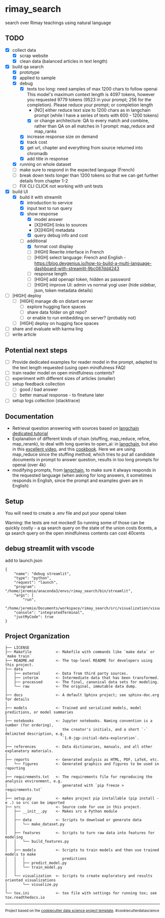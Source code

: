 rimay_search
==============================

search over Rimay teachings using natural language


TODO
------------
- [X] collect data
    - [x] scrap website
    - [x] clean data (balanced articles in text length)
- [X] build qa search
    - [x] prototype
    - [x] applied to sample
    - [x] debug
      - [x] texts too long: need samples of max 1200 chars to follow openai
      This model's maximum context length is 4097 tokens, however you requested 9779 tokens (9523 in your prompt; 256 for the completion). Please reduce your prompt; or completion length
        - [NO] either reduce text size to 1200 chars as in langchain prompt (while I have a series of texts with 600 - 1200 tokens)
        - [x] or change architecture: QA to every match and combine, rather than QA on all matches in 1 prompt: map_reduce and map_ranks
      - [x] increase response size on demand
      - [X] track cost
      - [X] get url, chapter and everything from source returned into chromadb
      - [X] add title in response
    - [X] running on whole dataset
    - [ ] make sure to respond in the expected language (French)
    - [ ] break down texts longer than 1200 tokens so that we can get further details from chapter 1-2
  - [ ] FIX CLI CLICK not working with unit tests
- [X] build UI
    - [X] build it with streamlit
      - [X] introduction to service
      - [X] input text to run query
      - [X] show response
        - [X] model answer
        - [X][HIGH] links to sources
        - [X][HIGH] metadata
        - [X] query debug info and cost
      - [ ] additional 
        - [X] format cost display
        - [ ] [HIGH] Rewrite interface in French
        - [ ] [HIGH] select language: French and English - https://blog.devgenius.io/how-to-build-a-multi-language-dashboard-with-streamlit-9bc087dd4243
        - [ ] response length
        - [ ] [HIGH] add openapi token, hidden as password
        - [ ] [HIGH] improve UI: admin vs normal yogi user (hide sidebar, json, token metadata details)
- [ ] [HIGH] deploy
  - [ ] [HIGH] manage db on distant server 
    - [ ] explore hugging face spaces
    - [ ] share data folder on git repo? 
    - [ ] or enable to run embedding on server? (probably not)
  - [ ] [HIGH] deploy on hugging face spaces
- [ ] share and evaluate with karma ling
- [ ] write article 

Potential next steps
------------
- [ ] Provide dedicated examples for reader model in the prompt, adapted to the text length requested (using open mindfulness FAQ)
- [ ] train reader model on open mindfulness contents?
- [ ] experiment with different sizes of articles (smaller) 
- [ ] setup feedback collection
  - [ ] good / bad answer
  - [ ] better manual response - to finetune later
- [ ] setup logs collection (stacktrace) 

Documentation
------------
- Retrieval question answering with sources based on [langchain dedicated tutorial](https://python.langchain.com/en/latest/modules/chains/index_examples/vector_db_qa_with_sources.html)
- Explanation of different kinds of chain (stuffing, map_reduce, refine, map_rerank), to deal with long queries to open_ai: in [langchain](https://python.langchain.com/en/latest/modules/chains/index_examples/qa_with_sources.html), but also in this [excellent video](https://www.youtube.com/watch?v=), and this [cookbook](https://github.com/gkamradt/langchain-tutorials/blob/main/LangChain%20Cookbook.ipynb). Here we are using map_reduce since the stuffing method, which tries to put all candidate documents in prompt to answer question, results in too long prompts for openai (over 4k) 
- modifying prompts, from [langchain](https://python.langchain.com/en/latest/modules/prompts/prompt_templates/getting_started.html), to make sure it always responds in the requested language (when asking for long answers, it sometimes responds in English, since the prompt and examples given are in English)



Setup
------------
You will need to create a .env file and put your openai token

Warning: the tests are not mocked! So running some of those can be quickly costly - a qa search query on the state of the union costs 6cents, a qa search query on the open mindfulness contents can cost 40cents

## debug streamlit with vscode
add to launch.json
```
{
    "name": "debug streamlit",
    "type": "python",
    "request": "launch",
    "program": "/home/jeremie/anaconda3/envs/rimay_search/bin/streamlit",
    "args": [
        "run",
        "/home/jeremie/Documents/workspace/rimay_search/src/visualization/visualize.py"],
    "console": "integratedTerminal",
    "justMyCode": true
}
```
Project Organization
------------

    ├── LICENSE
    ├── Makefile           <- Makefile with commands like `make data` or `make train`
    ├── README.md          <- The top-level README for developers using this project.
    ├── data
    │   ├── external       <- Data from third party sources.
    │   ├── interim        <- Intermediate data that has been transformed.
    │   ├── processed      <- The final, canonical data sets for modeling.
    │   └── raw            <- The original, immutable data dump.
    │
    ├── docs               <- A default Sphinx project; see sphinx-doc.org for details
    │
    ├── models             <- Trained and serialized models, model predictions, or model summaries
    │
    ├── notebooks          <- Jupyter notebooks. Naming convention is a number (for ordering),
    │                         the creator's initials, and a short `-` delimited description, e.g.
    │                         `1.0-jqp-initial-data-exploration`.
    │
    ├── references         <- Data dictionaries, manuals, and all other explanatory materials.
    │
    ├── reports            <- Generated analysis as HTML, PDF, LaTeX, etc.
    │   └── figures        <- Generated graphics and figures to be used in reporting
    │
    ├── requirements.txt   <- The requirements file for reproducing the analysis environment, e.g.
    │                         generated with `pip freeze > requirements.txt`
    │
    ├── setup.py           <- makes project pip installable (pip install -e .) so src can be imported
    ├── src                <- Source code for use in this project.
    │   ├── __init__.py    <- Makes src a Python module
    │   │
    │   ├── data           <- Scripts to download or generate data
    │   │   └── make_dataset.py
    │   │
    │   ├── features       <- Scripts to turn raw data into features for modeling
    │   │   └── build_features.py
    │   │
    │   ├── models         <- Scripts to train models and then use trained models to make
    │   │   │                 predictions
    │   │   ├── predict_model.py
    │   │   └── train_model.py
    │   │
    │   └── visualization  <- Scripts to create exploratory and results oriented visualizations
    │       └── visualize.py
    │
    └── tox.ini            <- tox file with settings for running tox; see tox.readthedocs.io


--------

<p><small>Project based on the <a target="_blank" href="https://drivendata.github.io/cookiecutter-data-science/">cookiecutter data science project template</a>. #cookiecutterdatascience</small></p>
